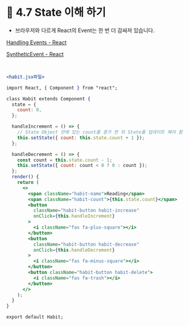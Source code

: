 # 🌈 4.7 State 이해 하기

- 브라우저와 다르게 React의 Event는 한 번 더 감싸져 있습니다.

[Handling Events - React](https://reactjs.org/docs/handling-events.html)

[SyntheticEvent - React](https://reactjs.org/docs/events.html)

<br>

```jsx
<habit.jsx파일>

import React, { Component } from "react";

class Habit extends Component {
  state = {
    count: 0,
  };

  handleIncrement = () => {
    // State Object 안에 있는 count를 증가 한 뒤 State를 업데이트 해야 함
    this.setState({ count: this.state.count + 1 });
  };

  handleDecrement = () => {
    const count = this.state.count - 1;
    this.setState({ count: count < 0 ? 0 : count });
  };
  render() {
    return (
      <>
        <span className="habit-name">Reading</span>
        <span className="habit-count">{this.state.count}</span>
        <button
          className="habit-button habit-increase"
          onClick={this.handleIncrement}
        >
          <i className="fas fa-plus-square"></i>
        </button>
        <button
          className="habit-button habit-decrease"
          onClick={this.handleDecrement}
        >
          <i className="fas fa-minus-square"></i>
        </button>
        <button className="habit-button habit-delete">
          <i className="fas fa-trash"></i>
        </button>
      </>
    );
  }
}

export default Habit;
```
